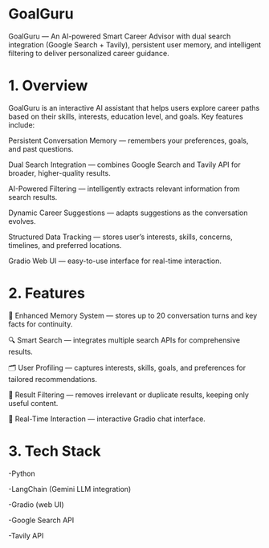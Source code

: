 # GoalGuru
GoalGuru — An AI-powered Smart Career Advisor with dual search integration (Google Search + Tavily), persistent user memory, and intelligent filtering to deliver personalized career guidance.

# 1. Overview
GoalGuru is an interactive AI assistant that helps users explore career paths based on their skills, interests, education level, and goals.
Key features include:

Persistent Conversation Memory — remembers your preferences, goals, and past questions.

Dual Search Integration — combines Google Search and Tavily API for broader, higher-quality results.

AI-Powered Filtering — intelligently extracts relevant information from search results.

Dynamic Career Suggestions — adapts suggestions as the conversation evolves.

Structured Data Tracking — stores user’s interests, skills, concerns, timelines, and preferred locations.

Gradio Web UI — easy-to-use interface for real-time interaction.


# 2. Features
   
🧠 Enhanced Memory System — stores up to 20 conversation turns and key facts for continuity.

🔍 Smart Search — integrates multiple search APIs for comprehensive results.

🗂 User Profiling — captures interests, skills, goals, and preferences for tailored recommendations.

🧹 Result Filtering — removes irrelevant or duplicate results, keeping only useful content.

💬 Real-Time Interaction — interactive Gradio chat interface.


# 3. Tech Stack

-Python

-LangChain (Gemini LLM integration)

-Gradio (web UI)

-Google Search API

-Tavily API
